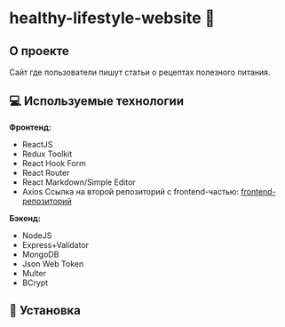 #
# healthy-lifestyle-website :apple:
## О проекте
    
Сайт где пользователи пишут статьи о рецептах полезного питания.

## :computer: Используемые технологии
 **Фронтенд:**
- ReactJS 
- Redux Toolkit
- React Hook Form
- React Router 
- React Markdown/Simple Editor
- Axios
Ссылка на второй репозиторий с frontend-частью: [frontend-репозиторий](https://github.com/algorithm-ssau/healthy-lifestyle-website-frontend)

 **Бэкенд:**
- NodeJS
- Express+Validator
- MongoDB
- Json Web Token
- Multer
- BCrypt

## :hammer: Установка 



